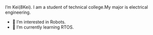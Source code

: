 I’m Kei(8Kei).
  I am a student of technical college.My major is electrical engineering.  
- 👀 I’m interested in Robots.
- 🌱 I’m currently learning RTOS.

<!---
8Kei/8Kei is a ✨ special ✨ repository because its `README.md` (this file) appears on your GitHub profile.
You can click the Preview link to take a look at your changes.
--->
